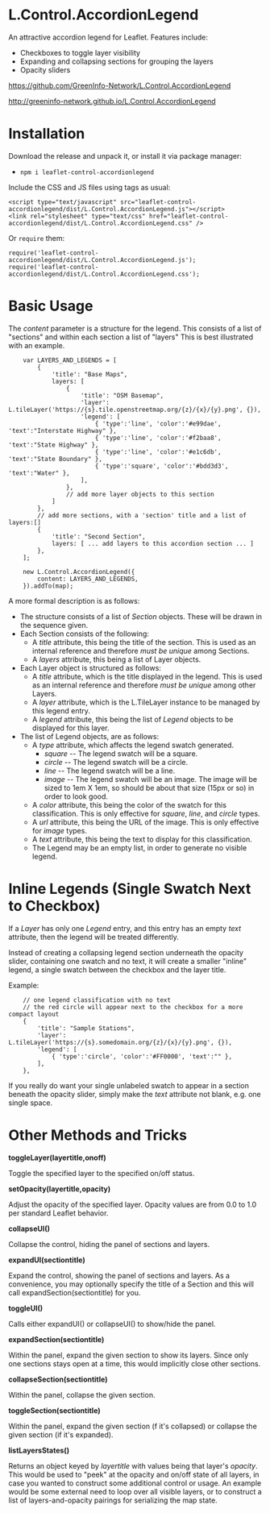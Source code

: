 # L.Control.AccordionLegend

An attractive accordion legend for Leaflet. Features include:
* Checkboxes to toggle layer visibility
* Expanding and collapsing sections for grouping the layers
* Opacity sliders

https://github.com/GreenInfo-Network/L.Control.AccordionLegend

http://greeninfo-network.github.io/L.Control.AccordionLegend


# Installation

Download the release and unpack it, or install it via package manager:
* `npm i leaflet-control-accordionlegend`

Include the CSS and JS files using tags as usual:
```
<script type="text/javascript" src="leaflet-control-accordionlegend/dist/L.Control.AccordionLegend.js"></script>
<link rel="stylesheet" type="text/css" href="leaflet-control-accordionlegend/dist/L.Control.AccordionLegend.css" />
```

Or `require` them:
```
require('leaflet-control-accordionlegend/dist/L.Control.AccordionLegend.js');
require('leaflet-control-accordionlegend/dist/L.Control.AccordionLegend.css');
```


# Basic Usage

The *content* parameter is a structure for the legend. This consists of a list of "sections" and within each section a list of "layers" This is best illustrated with an example.

```
    var LAYERS_AND_LEGENDS = [
        {
            'title': "Base Maps",
            layers: [
                {
                    'title': "OSM Basemap",
                    'layer': L.tileLayer('https://{s}.tile.openstreetmap.org/{z}/{x}/{y}.png', {}),
                    'legend': [
                        { 'type':'line', 'color':'#e99dae', 'text':"Interstate Highway" },
                        { 'type':'line', 'color':'#f2baa8', 'text':"State Highway" },
                        { 'type':'line', 'color':'#e1c6db', 'text':"State Boundary" },
                        { 'type':'square', 'color':'#bdd3d3', 'text':"Water" },
                    ],
                },
                // add more layer objects to this section
            ]
        },
        // add more sections, with a 'section' title and a list of layers:[]
        {
            'title': "Second Section",
            layers: [ ... add layers to this accordion section ... ]
        },
    ];

    new L.Control.AccordionLegend({
        content: LAYERS_AND_LEGENDS,
    }).addTo(map);
```

A more formal description is as follows:
* The structure consists of a list of *Section* objects. These will be drawn in the sequence given.
* Each Section consists of the following:
    * A *title* attribute, this being the title of the section. This is used as an internal reference and therefore *must be unique* among Sections.
    * A *layers* attribute, this being a list of Layer objects.
* Each Layer object is structured as follows:
    * A *title* attribute, which is the title displayed in the legend. This is used as an internal reference and therefore *must be unique* among other Layers.
    * A *layer* attribute, which is the L.TileLayer instance to be managed by this legend entry.
    * A *legend* attribute, this being the list of *Legend* objects to be displayed for this layer.
* The list of Legend objects, are as follows:
    * A *type* attribute, which affects the legend swatch generated.
        * *square* -- The legend swatch will be a square.
        * *circle* -- The legend swatch will be a circle.
        * *line* -- The legend swatch will be a line.
        * *image* -- The legend swatch will be an image. The image will be sized to 1em X 1em, so should be about that size (15px or so) in order to look good.
    * A *color* attribute, this being the color of the swatch for this classification. This is only effective for *square*, *line*, and *circle* types.
    * A *url* attribute, this being the URL of the image. This is only effective for *image* types.
    * A *text* attribute, this being the text to display for this classification.
    * The Legend may be an empty list, in order to generate no visible legend.



# Inline Legends (Single Swatch Next to Checkbox)

If a *Layer* has only one *Legend* entry, and this entry has an empty *text* attribute, then the legend will be treated differently.

Instead of creating a collapsing legend section underneath the opacity slider, containing one swatch and no text, it will create a smaller "inline" legend, a single swatch between the checkbox and the layer title.

Example:
```
    // one legend classification with no text
    // the red circle will appear next to the checkbox for a more compact layout
    {
        'title': "Sample Stations",
        'layer': L.tileLayer('https://{s}.somedomain.org/{z}/{x}/{y}.png', {}),
        'legend': [
            { 'type':'circle', 'color':'#FF0000', 'text':"" },
        ],
    },
```

If you really do want your single unlabeled swatch to appear in a section beneath the opacity slider, simply make the *text* attribute not blank, e.g. one single space.



# Other Methods and Tricks

**toggleLayer(layertitle,onoff)**

Toggle the specified layer to the specified on/off status.

**setOpacity(layertitle,opacity)**

Adjust the opacity of the specified layer. Opacity values are from 0.0 to 1.0 per standard Leaflet behavior.

**collapseUI()**

Collapse the control, hiding the panel of sections and layers.

**expandUI(sectiontitle)**

Expand the control, showing the panel of sections and layers. As a convenience, you may optionally specify the title of a Section and this will call expandSection(sectiontitle) for you.

**toggleUI()**

Calls either expandUI() or collapseUI() to show/hide the panel.

**expandSection(sectiontitle)**

Within the panel, expand the given section to show its layers. Since only one sections stays open at a time, this would implicitly close other sections.

**collapseSection(sectiontitle)**

Within the panel, collapse the given section.

**toggleSection(sectiontitle)**

Within the panel, expand the given section (f it's collapsed) or collapse the given section (if it's expanded).

**listLayersStates()**

Returns an object keyed by *layertitle* with values being that layer's *opacity*. This would be used to "peek" at the opacity and on/off state of all layers, in case you wanted to construct some additional control or usage. An example would be some external need to loop over all visible layers, or to construct a list of layers-and-opacity pairings for serializing the map state.
